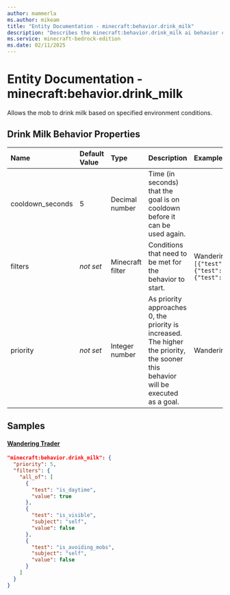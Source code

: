 ```yaml
---
author: mammerla
ms.author: mikeam
title: "Entity Documentation - minecraft:behavior.drink_milk"
description: "Describes the minecraft:behavior.drink_milk ai behavior component"
ms.service: minecraft-bedrock-edition
ms.date: 02/11/2025 
---
```


# Entity Documentation - minecraft:behavior.drink_milk

Allows the mob to drink milk based on specified environment conditions.


## Drink Milk Behavior Properties

|Name       |Default Value |Type |Description |Example Values |
|:----------|:-------------|:----|:-----------|:------------- |
| cooldown_seconds | 5 | Decimal number | Time (in seconds) that the goal is on cooldown before it can be used again. |  | 
| filters | *not set* | Minecraft filter | Conditions that need to be met for the behavior to start. | Wandering Trader: `{"all_of":[{"test":"is_daytime","value":true},{"test":"is_visible","subject":"self","value":false},{"test":"is_avoiding_mobs","subject":"self","value":false}]}` | 
| priority | *not set* | Integer number | As priority approaches 0, the priority is increased. The higher the priority, the sooner this behavior will be executed as a goal. | Wandering Trader: `5` | 

## Samples

#### [Wandering Trader](https://github.com/Mojang/bedrock-samples/tree/preview/behavior_pack/entities/wandering_trader.json)


```json
"minecraft:behavior.drink_milk": {
  "priority": 5,
  "filters": {
    "all_of": [
      {
        "test": "is_daytime",
        "value": true
      },
      {
        "test": "is_visible",
        "subject": "self",
        "value": false
      },
      {
        "test": "is_avoiding_mobs",
        "subject": "self",
        "value": false
      }
    ]
  }
}
```
